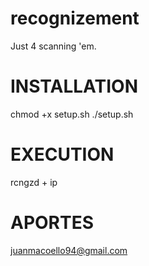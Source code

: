 # recognizement
Just 4 scanning 'em.


# INSTALLATION
chmod +x setup.sh
./setup.sh


# EXECUTION

rcngzd + ip
  
# APORTES 
juanmacoello94@gmail.com

